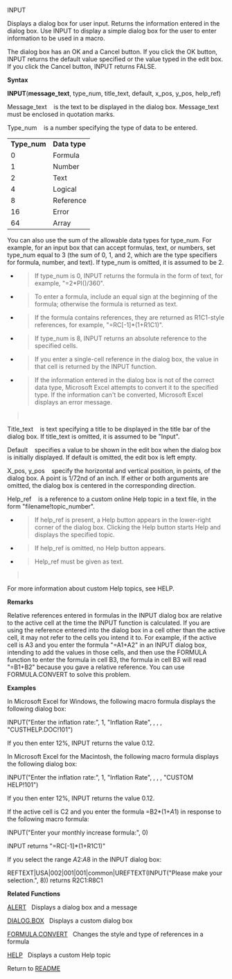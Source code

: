 INPUT

Displays a dialog box for user input. Returns the information entered in
the dialog box. Use INPUT to display a simple dialog box for the user to
enter information to be used in a macro.

The dialog box has an OK and a Cancel button. If you click the OK
button, INPUT returns the default value specified or the value typed in
the edit box. If you click the Cancel button, INPUT returns FALSE.

**Syntax**

**INPUT**(**message\_text**, type\_num, title\_text, default, x\_pos,
y\_pos, help\_ref)

Message\_text&nbsp;&nbsp;&nbsp;&nbsp;is the text to be displayed in the
dialog box. Message\_text must be enclosed in quotation marks.

Type\_num&nbsp;&nbsp;&nbsp;&nbsp;is a number specifying the type of data
to be entered.

|               |               |
| ------------- | ------------- |
| **Type\_num** | **Data type** |
| 0             | Formula       |
| 1             | Number        |
| 2             | Text          |
| 4             | Logical       |
| 8             | Reference     |
| 16            | Error         |
| 64            | Array         |

You can also use the sum of the allowable data types for type\_num. For
example, for an input box that can accept formulas, text, or numbers,
set type\_num equal to 3 (the sum of 0, 1, and 2, which are the type
specifiers for formula, number, and text). If type\_num is omitted, it
is assumed to be 2.

  - > If type\_num is 0, INPUT returns the formula in the form of text,
    > for example, "=2\*PI()/360".

  - > To enter a formula, include an equal sign at the beginning of the
    > formula; otherwise the formula is returned as text.

  - > If the formula contains references, they are returned as
    > R1C1-style references, for example, "=RC\[-1\]\*(1+R1C1)".

  - > If type\_num is 8, INPUT returns an absolute reference to the
    > specified cells.

  - > If you enter a single-cell reference in the dialog box, the value
    > in that cell is returned by the INPUT function.

  - > If the information entered in the dialog box is not of the correct
    > data type, Microsoft Excel attempts to convert it to the specified
    > type. If the information can't be converted, Microsoft Excel
    > displays an error message.

> &nbsp;

Title\_text&nbsp;&nbsp;&nbsp;&nbsp;is text specifying a title to be
displayed in the title bar of the dialog box. If title\_text is omitted,
it is assumed to be "Input".

Default&nbsp;&nbsp;&nbsp;&nbsp;specifies a value to be shown in the edit
box when the dialog box is initially displayed. If default is omitted,
the edit box is left empty.

X\_pos, y\_pos&nbsp;&nbsp;&nbsp;&nbsp;specify the horizontal and
vertical position, in points, of the dialog box. A point is 1/72nd of an
inch. If either or both arguments are omitted, the dialog box is
centered in the corresponding direction.

Help\_ref&nbsp;&nbsp;&nbsp;&nbsp;is a reference to a custom online Help
topic in a text file, in the form "filename\!topic\_number".

  - > If help\_ref is present, a Help button appears in the lower-right
    > corner of the dialog box. Clicking the Help button starts Help and
    > displays the specified topic.

  - > If help\_ref is omitted, no Help button appears.

  - > Help\_ref must be given as text.

> &nbsp;

For more information about custom Help topics, see HELP.

**Remarks**

Relative references entered in formulas in the INPUT dialog box are
relative to the active cell at the time the INPUT function is
calculated. If you are using the reference entered into the dialog box
in a cell other than the active cell, it may not refer to the cells you
intend it to. For example, if the active cell is A3 and you enter the
formula "=A1+A2" in an INPUT dialog box, intending to add the values in
those cells, and then use the FORMULA function to enter the formula in
cell B3, the formula in cell B3 will read "=B1+B2" because you gave a
relative reference. You can use FORMULA.CONVERT to solve this problem.

**Examples**

In Microsoft Excel for Windows, the following macro formula displays the
following dialog box:

INPUT("Enter the inflation rate:", 1, "Inflation Rate", , , ,
"CUSTHELP.DOC\!101")

If you then enter 12%, INPUT returns the value 0.12.

In Microsoft Excel for the Macintosh, the following macro formula
displays the following dialog box:

INPUT("Enter the inflation rate:", 1, "Inflation Rate", , , , "CUSTOM
HELP\!101")

If you then enter 12%, INPUT returns the value 0.12.

If the active cell is C2 and you enter the formula =B2\*(1+$A$1) in
response to the following macro formula:

INPUT("Enter your monthly increase formula:", 0)

INPUT returns "=RC\[-1\]\*(1+R1C1)"

If you select the range $A$2:$A$8 in the INPUT dialog box:

REFTEXT|USA|002|001|001|common|UREFTEXT(INPUT("Please make your
selection.", 8)) returns R2C1:R8C1

**Related Functions**

[ALERT](ALERT.md)&nbsp;&nbsp;&nbsp;Displays a dialog box and a message

[DIALOG.BOX](DIALOG.BOX.md)&nbsp;&nbsp;&nbsp;Displays a custom dialog box

[FORMULA.CONVERT](FORMULA.CONVERT.md)&nbsp;&nbsp;&nbsp;Changes the style and type of
references in a formula

[HELP](HELP.md)&nbsp;&nbsp;&nbsp;Displays a custom Help topic



Return to [README](README.md)

